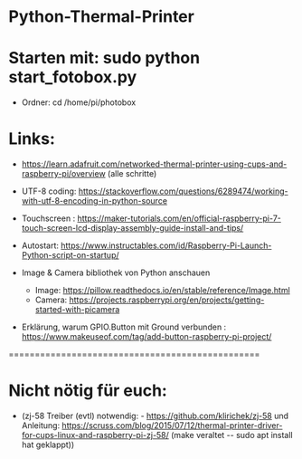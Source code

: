 Python-Thermal-Printer
======================
# Starten mit: sudo python start_fotobox.py

- Ordner: cd /home/pi/photobox

# Links:

- https://learn.adafruit.com/networked-thermal-printer-using-cups-and-raspberry-pi/overview (alle schritte)
  
- UTF-8 coding:   https://stackoverflow.com/questions/6289474/working-with-utf-8-encoding-in-python-source

- Touchscreen : https://maker-tutorials.com/en/official-raspberry-pi-7-touch-screen-lcd-display-assembly-guide-install-and-tips/

- Autostart: 	https://www.instructables.com/id/Raspberry-Pi-Launch-Python-script-on-startup/

- Image & Camera bibliothek von Python anschauen
  - Image:  https://pillow.readthedocs.io/en/stable/reference/Image.html
  - Camera: https://projects.raspberrypi.org/en/projects/getting-started-with-picamera

- Erklärung, warum GPIO.Button mit Ground verbunden :   https://www.makeuseof.com/tag/add-button-raspberry-pi-project/

================================================

# Nicht nötig für euch: 

- (zj-58 Treiber (evtl) notwendig: - https://github.com/klirichek/zj-58  und Anleitung: https://scruss.com/blog/2015/07/12/thermal-printer-driver-for-cups-linux-and-raspberry-pi-zj-58/ (make veraltet -- sudo apt install hat geklappt))
